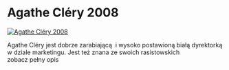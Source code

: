 Agathe Cléry 2008 
=============
[![Agathe Cléry 2008 ](http://vidos.pl/images/player.gif)](http://vidos.pl/agathe-clry-2008)

 Agathe Cléry jest dobrze zarabiającą  i wysoko postawioną białą dyrektorką w dziale marketingu. Jest też znana ze swoich rasistowskich zobacz pełny opis
